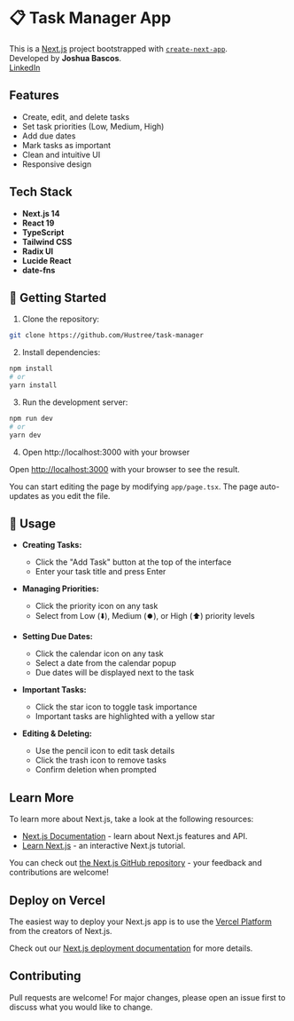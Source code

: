 # 📋 Task Manager App

This is a [Next.js](https://nextjs.org) project bootstrapped with 
[`create-next-app`](https://nextjs.org/docs/app/api-reference/cli/create-next-app).  
Developed by **Joshua Bascos**.  
[LinkedIn](https://www.linkedin.com/in/joshua-bascos/)

## Features

- Create, edit, and delete tasks
- Set task priorities (Low, Medium, High)
- Add due dates
- Mark tasks as important
- Clean and intuitive UI
- Responsive design

## Tech Stack

- **Next.js 14**
- **React 19**
- **TypeScript**
- **Tailwind CSS**
- **Radix UI**
- **Lucide React**
- **date-fns**

## 🚀 Getting Started

1. Clone the repository:
```bash
git clone https://github.com/Hustree/task-manager
```

2. Install dependencies:

```bash
npm install
# or
yarn install
```

3. Run the development server:

```bash
npm run dev
# or
yarn dev
```

4. Open http://localhost:3000 with your browser

Open [http://localhost:3000](http://localhost:3000) with your browser to see the result.

You can start editing the page by modifying `app/page.tsx`. The page auto-updates as you edit the file.

## 📝 Usage

- **Creating Tasks:**
  - Click the "Add Task" button at the top of the interface
  - Enter your task title and press Enter

- **Managing Priorities:**
  - Click the priority icon on any task
  - Select from Low (⬇️), Medium (⏺️), or High (⬆️) priority levels

- **Setting Due Dates:**
  - Click the calendar icon on any task
  - Select a date from the calendar popup
  - Due dates will be displayed next to the task

- **Important Tasks:**
  - Click the star icon to toggle task importance
  - Important tasks are highlighted with a yellow star

- **Editing & Deleting:**
  - Use the pencil icon to edit task details
  - Click the trash icon to remove tasks
  - Confirm deletion when prompted

## Learn More

To learn more about Next.js, take a look at the following resources:

- [Next.js Documentation](https://nextjs.org/docs) - learn about Next.js features and API.
- [Learn Next.js](https://nextjs.org/learn) - an interactive Next.js tutorial.

You can check out [the Next.js GitHub repository](https://github.com/vercel/next.js) - your feedback and contributions are welcome!

## Deploy on Vercel

The easiest way to deploy your Next.js app is to use the [Vercel Platform](https://vercel.com/new?utm_medium=default-template&filter=next.js&utm_source=create-next-app&utm_campaign=create-next-app-readme) from the creators of Next.js.

Check out our [Next.js deployment documentation](https://nextjs.org/docs/app/building-your-application/deploying) for more details.

## Contributing

Pull requests are welcome! For major changes, please open an issue first to discuss what you would like to change.